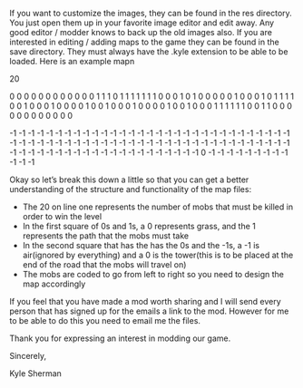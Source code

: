 If you want to customize the images, they can be found in the res directory. You just open them up in your favorite image editor and edit away. Any good editor / modder knows to back up the old images also. If you are interested in editing / adding maps to the game they can be found in the save directory. They must always have the .kyle extension to be able to be loaded. Here is an example mapn

20

0  0  0  0  0  0  0  0  0  0  0  0
1  1  1  0  1  1  1  1  1  1  1  0
0  0  1  0  1  0  0  0  0  0  1  0
0  0  1  0  1  1  1  1  0  0  1  0
0  0  1  0  0  0  0  1  0  0  1  0
0  0  1  0  0  0  0  1  0  0  1  0
0  0  1  1  1  1  1  1  0  0  1  1
0  0  0  0  0  0  0  0  0  0  0  0

-1  -1  -1  -1  -1  -1  -1  -1  -1  -1  -1  -1
-1  -1  -1  -1  -1  -1  -1  -1  -1  -1  -1  -1
-1  -1  -1  -1  -1  -1  -1  -1  -1  -1  -1  -1
-1  -1  -1  -1  -1  -1  -1  -1  -1  -1  -1  -1
-1  -1  -1  -1  -1  -1  -1  -1  -1  -1  -1  -1
-1  -1  -1  -1  -1  -1  -1  -1  -1  -1  -1  -1
-1  -1  -1  -1  -1  -1  -1  -1  -1  -1  -1  0
-1  -1  -1  -1  -1  -1  -1  -1  -1  -1  -1  -1

Okay so let’s break this down a little so that you can get a better understanding of the structure and functionality of the map files:

-	The 20 on line one represents the number of mobs that must be killed in order to win the level
-	In the first square of 0s and 1s, a 0 represents grass, and the 1 represents the path that the mobs must take
-	In the second square that has the has the 0s and the -1s, a -1 is air(ignored by everything) and a 0 is the tower(this is to be placed at the end of the road that the mobs will travel on)
-	The mobs are coded to go from left to right so you need to design the map accordingly

If you feel that you have made a mod worth sharing and I will send every person that has signed up for the emails a link to the mod. However for me to be able to do this you need to email me the files. 

Thank you for expressing an interest in modding our game.

Sincerely,

Kyle Sherman
